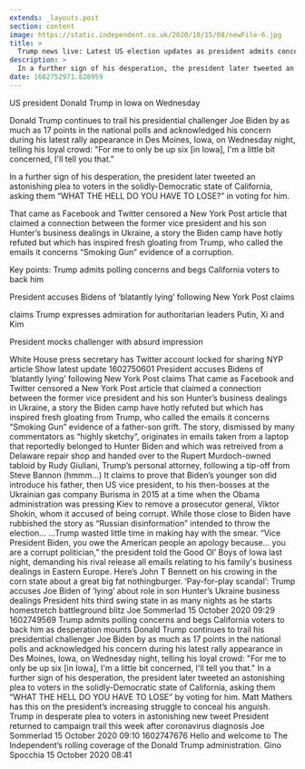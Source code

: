```yaml
--- 
extends: _layouts.post 
section: content 
image: https://static.independent.co.uk/2020/10/15/08/newFile-6.jpg 
title: > 
  Trump news live: Latest US election updates as president admits concern over polls 
description: > 
  In a further sign of his desperation, the president later tweeted an astonishing plea to voters in the solidly-Democratic state of California, asking them “WHAT THE HELL DO YOU HAVE TO LOSE?” in voting for him.While those close to Biden have rubbished the story as “Russian disinformation” intended to throw the election... ...Trump wasted little time in making hay with the smear.“Vice President Biden, you owe the American people an apology because… you are a corrupt politician,” the president told the Good Ol’ Boys of Iowa last night, demanding his rival release all emails relating to his family's business dealings in Eastern Europe.Here’s John T Bennett on his crowing in the corn state about a great big fat nothingburger.Trump in desperate plea to voters in astonishing new tweet President returned to campaign trail this week after coronavirus diagnosis Joe Sommerlad 15 October 2020 09:10 1602747676 Hello and welcome to The Independent’s rolling coverage of the Donald Trump administration. 
date: 1602752971.828959 
--- 
```

US president Donald Trump in Iowa on Wednesday

Donald Trump continues to trail his presidential challenger Joe Biden by as much as 17 points in the national polls and acknowledged his concern during his latest rally appearance in Des Moines, Iowa, on Wednesday night, telling his loyal crowd: "For me to only be up six [in Iowa], I'm a little bit concerned, I'll tell you that."

In a further sign of his desperation, the president later tweeted an astonishing plea to voters in the solidly-Democratic state of California, asking them “WHAT THE HELL DO YOU HAVE TO LOSE?” in voting for him.

That came as Facebook and Twitter censored a New York Post article that claimed a connection between the former vice president and his son Hunter’s business dealings in Ukraine, a story the Biden camp have hotly refuted but which has inspired fresh gloating from Trump, who called the emails it concerns “Smoking Gun” evidence of a corruption.

Key points: Trump admits polling concerns and begs California voters to back him

President accuses Bidens of ‘blatantly lying’ following New York Post claims

claims Trump expresses admiration for authoritarian leaders Putin, Xi and Kim

President mocks challenger with absurd impression

White House press secretary has Twitter account locked for sharing NYP article Show latest update 1602750601 President accuses Bidens of ‘blatantly lying’ following New York Post claims That came as Facebook and Twitter censored a New York Post article that claimed a connection between the former vice president and his son Hunter’s business dealings in Ukraine, a story the Biden camp have hotly refuted but which has inspired fresh gloating from Trump, who called the emails it concerns “Smoking Gun” evidence of a father-son grift. The story, dismissed by many commentators as “highly sketchy”, originates in emails taken from a laptop that reportedly belonged to Hunter Biden and which was retreived from a Delaware repair shop and handed over to the Rupert Murdoch-owned tabloid by Rudy Giuliani, Trump’s personal attorney, following a tip-off from Steve Bannon (hmmm…) It claims to prove that Biden’s younger son did introduce his father, then US vice president, to his then-bosses at the Ukrainian gas company Burisma in 2015 at a time when the Obama administration was pressing Kiev to remove a prosecutor general, Viktor Shokin, whom it accused of being corrupt. While those close to Biden have rubbished the story as “Russian disinformation” intended to throw the election... ...Trump wasted little time in making hay with the smear. “Vice President Biden, you owe the American people an apology because… you are a corrupt politician,” the president told the Good Ol’ Boys of Iowa last night, demanding his rival release all emails relating to his family's business dealings in Eastern Europe. Here’s John T Bennett on his crowing in the corn state about a great big fat nothingburger. ‘Pay-for-play scandal’: Trump accuses Joe Biden of ‘lying’ about role in son Hunter’s Ukraine business dealings President hits third swing state in as many nights as he starts homestretch battleground blitz Joe Sommerlad 15 October 2020 09:29 1602749569 Trump admits polling concerns and begs California voters to back him as desperation mounts Donald Trump continues to trail his presidential challenger Joe Biden by as much as 17 points in the national polls and acknowledged his concern during his latest rally appearance in Des Moines, Iowa, on Wednesday night, telling his loyal crowd: "For me to only be up six [in Iowa], I'm a little bit concerned, I'll tell you that." In a further sign of his desperation, the president later tweeted an astonishing plea to voters in the solidly-Democratic state of California, asking them “WHAT THE HELL DO YOU HAVE TO LOSE” by voting for him. Matt Mathers has this on the president’s increasing struggle to conceal his anguish. Trump in desperate plea to voters in astonishing new tweet President returned to campaign trail this week after coronavirus diagnosis Joe Sommerlad 15 October 2020 09:10 1602747676 Hello and welcome to The Independent’s rolling coverage of the Donald Trump administration. Gino Spocchia 15 October 2020 08:41